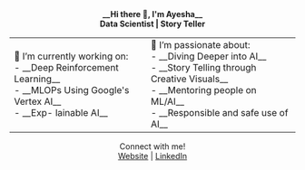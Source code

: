 <div align="center">
 <b>__Hi there 👋, I'm Ayesha__</b> </br>
 <b> Data Scientist | Story Teller </b></br>
</div>
<div align="center">
<table style="border:none; border-collapse:collapse; cellspacing:0; cellpadding:0">
<tr>
<td>🔭 I’m currently working on: </br>
 - __Deep Reinforcement Learning__ </br>
 - __MLOPs Using Google's Vertex AI__ </br>
 - __Exp- lainable AI__ </td>

<td>🌱 I’m passionate about: </br>
- __Diving Deeper into AI__ </br>
- __Story Telling through Creative Visuals__ </br>
- __Mentoring people on ML/AI__ </br>
- __Responsible and safe use of AI__ </td>
</tr>
</table>
</div>
<div align="center">
  Connect with me!<br>
  <a href="https://ayeshanasim.github.io">Website</a> | <a href="https://www.linkedin.com/in/ayesha-nasim-b31819b5/">LinkedIn</a>
</div>

